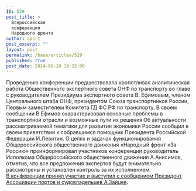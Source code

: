 ```yaml
---
ID: 529
post_title: >
  Всероссийская
  конференция
  Народного фронта
author: apsrt
post_excerpt: ""
layout: post
permalink: /base/articles/529
published: true
post_date: 2014-06-10 19:32:00
---
```

Проведению конференции предшествовала кропотливая аналитическая работа Общественного экспертного совета ОНФ по транспорту во главе с руководителем Президиума экспертного совета В. Ефимовым, членом Центрального штаба ОНФ, президентом Союза транспортников России, Первым заместителем Комитета ГД ФС РФ по транспорту. В своем сообщении В.Ефимов охарактеризовал основные проблемы в транспортной отрасли и возможные пути их решения.Об актуальности рассматриваемой тематики для развития экономики России сообщил в своем приветствии к собравшимся помощник Президента Российской Федерации И.Левитин. О целях и задачах функционирования Общероссийского общественного движения «Народный фронт «За Россию» проинформировал участников конференции руководитель Исполкома Общероссийского общественного движения А.Анисимов, отметив, что все предложения экспертов будут внимательно рассмотрены и установлен контроль за их исполнением. <br />
 <a href="http://www.apsrt.ru/docs/vistuplenie_5858.doc">В конференции принял участие и выступил  с сообщением  Президент Ассоциации портов и судовладельцев А.Зайцев</a>.